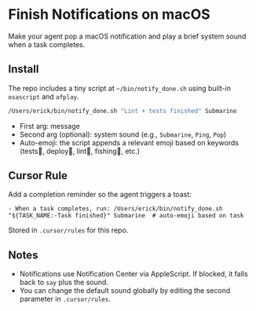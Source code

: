# Finish Notifications on macOS

Make your agent pop a macOS notification and play a brief system sound when a task completes.

## Install
The repo includes a tiny script at `~/bin/notify_done.sh` using built-in `osascript` and `afplay`.

```bash
/Users/erick/bin/notify_done.sh "Lint + tests finished" Submarine
```

- First arg: message
- Second arg (optional): system sound (e.g., `Submarine`, `Ping`, `Pop`)
- Auto-emoji: the script appends a relevant emoji based on keywords (tests🧪, deploy🚀, lint🧹, fishing🎣, etc.)

## Cursor Rule
Add a completion reminder so the agent triggers a toast:

```
- When a task completes, run: /Users/erick/bin/notify_done.sh "${TASK_NAME:-Task finished}" Submarine  # auto-emoji based on task
```

Stored in `.cursor/rules` for this repo.

## Notes
- Notifications use Notification Center via AppleScript. If blocked, it falls back to `say` plus the sound.
- You can change the default sound globally by editing the second parameter in `.cursor/rules`.
